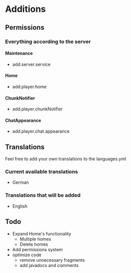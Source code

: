 # Additions

## Permissions
### Everything according to the server
#### Maintenance
* add.server.service
#### Home
* add.player.home
#### ChunkNotifier
* add.player.chunkNotifier
#### ChatAppearance
* add.player.chat.appearance


## Translations
Feel free to add your own translations to the languages.yml

### Current available translations
* German

### Translations that will be added
* English


## Todo
* Expand Home's functionality
  * Multiple homes
  * Delete homes
* Add permissions system
* optimize code
  * remove unnecessary fragments
  * add javadocs and comments
